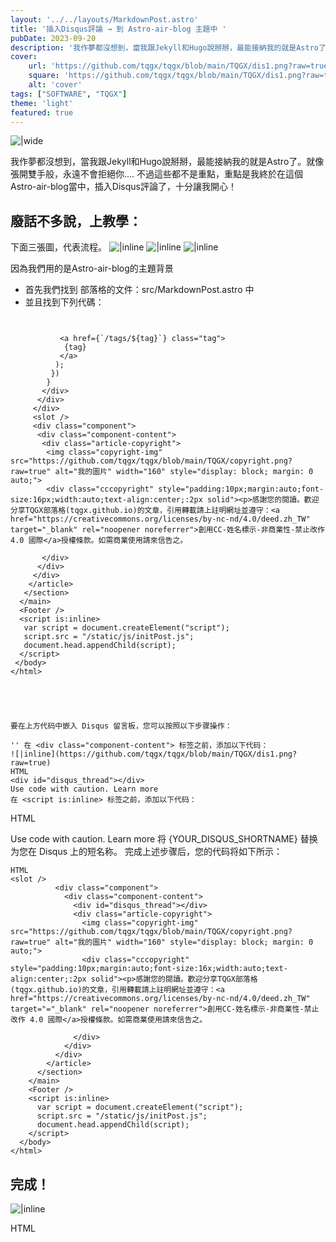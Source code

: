 ```yaml
---
layout: '../../layouts/MarkdownPost.astro'
title: '插入Disqus評論 → 到 Astro-air-blog 主題中 '
pubDate: 2023-09-20
description: '我作夢都沒想到，當我跟Jekyll和Hugo說掰掰，最能接納我的就是Astro了。就像張開雙手般，永遠不會拒絕你.... 不過這些都不是重點，重點是我終於在這個Astro-air-blog當中，插入Disqus評論了，十分讓我開心！'
cover:
    url: 'https://github.com/tqgx/tqgx/blob/main/TQGX/dis1.png?raw=true'
    square: 'https://github.com/tqgx/tqgx/blob/main/TQGX/dis1.png?raw=true'
    alt: 'cover'
tags: ["SOFTWARE", "TQGX"] 
theme: 'light'
featured: true
---
```


![|wide](https://github.com/tqgx/tqgx/blob/main/TQGX/dis1.png?raw=true)

我作夢都沒想到，當我跟Jekyll和Hugo說掰掰，最能接納我的就是Astro了。就像張開雙手般，永遠不會拒絕你.... 不過這些都不是重點，重點是我終於在這個Astro-air-blog當中，插入Disqus評論了，十分讓我開心！

## 廢話不多說，上教學：
下面三張圖，代表流程。
![|inline](https://github.com/tqgx/tqgx/blob/main/TQGX/dis1.png?raw=true)
![|inline](https://github.com/tqgx/tqgx/blob/main/TQGX/dis2.png?raw=true)
![|inline](https://github.com/tqgx/tqgx/blob/main/TQGX/dis3.png?raw=true)

因為我們用的是Astro-air-blog的主題背景

- 首先我們找到 部落格的文件：src/MarkdownPost.astro 中
- 並且找到下列代碼：

```  ```

```
           <a href={`/tags/${tag}`} class="tag">
            {tag}
           </a>
          );
         })
        }
       </div>
      </div>
     </div>
     <slot />
     <div class="component">
      <div class="component-content">
       <div class="article-copyright"> 
        <img class="copyright-img" src="https://github.com/tqgx/tqgx/blob/main/TQGX/copyright.png?raw=true" alt="我的圖片" width="160" style="display: block; margin: 0 auto;">
        <div class="cccopyright" style="padding:10px;margin:auto;font-size:16px;width:auto;text-align:center;:2px solid"><p>感謝您的閱讀。歡迎分享TQGX部落格(tqgx.github.io)的文章，引用轉載請上註明網址並遵守：<a href="https://creativecommons.org/licenses/by-nc-nd/4.0/deed.zh_TW" target="_blank" rel="noopener noreferrer">創用CC-姓名標示-非商業性-禁止改作 4.0 國際</a>授權條款。如需商業使用請來信告之。

       </div>
      </div>
     </div>
    </article>
   </section>
  </main>
  <Footer />
  <script is:inline>
   var script = document.createElement("script");
   script.src = "/static/js/initPost.js";
   document.head.appendChild(script);
  </script>
 </body>
</html>
```

```




要在上方代码中嵌入 Disqus 留言板，您可以按照以下步骤操作：

'' 在 <div class="component-content"> 标签之前，添加以下代码：
![|inline](https://github.com/tqgx/tqgx/blob/main/TQGX/dis1.png?raw=true)
HTML
<div id="disqus_thread"></div>
Use code with caution. Learn more
在 <script is:inline> 标签之前，添加以下代码：

```
HTML
<script>
(function() { // DON'T EDIT BELOW THIS LINE
var d = document, s = d.createElement('script');
s.src = 'https://{YOUR_DISQUS_SHORTNAME}.disqus.com/embed.js';
s.setAttribute('data-timestamp', +new Date());
(d.head || d.body).appendChild(s);
})();
</script>
Use code with caution. Learn more
将 {YOUR_DISQUS_SHORTNAME} 替换为您在 Disqus 上的短名称。
完成上述步骤后，您的代码将如下所示：
```
HTML
<slot />
          <div class="component">
            <div class="component-content">
              <div id="disqus_thread"></div>
              <div class="article-copyright"> 
                <img class="copyright-img" src="https://github.com/tqgx/tqgx/blob/main/TQGX/copyright.png?raw=true" alt="我的圖片" width="160" style="display: block; margin: 0 auto;">
                <div class="cccopyright" style="padding:10px;margin:auto;font-size:16x;width:auto;text-align:center;:2px solid"><p>感謝您的閱讀。歡迎分享TQGX部落格(tqgx.github.io)的文章，引用轉載請上註明網址並遵守：<a href="https://creativecommons.org/licenses/by-nc-nd/4.0/deed.zh_TW" target="="_blank" rel="noopener noreferrer">創用CC-姓名標示-非商業性-禁止改作 4.0 國際</a>授權條款。如需商業使用請來信告之。

              </div>
            </div>
          </div>
        </article>
      </section>
    </main>
    <Footer />
    <script is:inline>
      var script = document.createElement("script");
      script.src = "/static/js/initPost.js";
      document.head.appendChild(script);
    </script>
  </body>
</html>
```

## 完成！
![|inline](https://github.com/tqgx/tqgx/blob/main/TQGX/dis4.png?raw=true)

HTML






